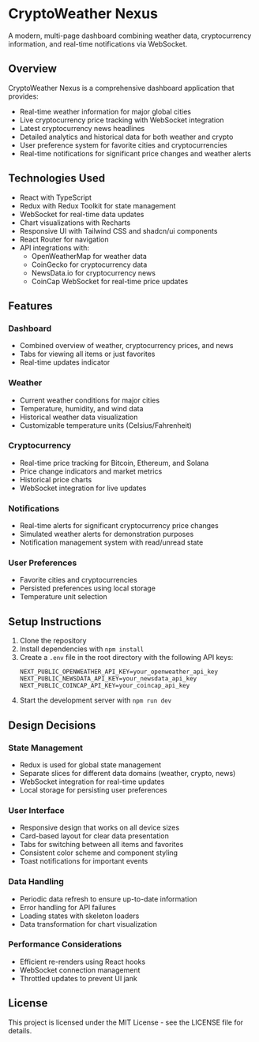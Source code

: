 
# CryptoWeather Nexus

A modern, multi-page dashboard combining weather data, cryptocurrency information, and real-time notifications via WebSocket.

## Overview

CryptoWeather Nexus is a comprehensive dashboard application that provides:

- Real-time weather information for major global cities
- Live cryptocurrency price tracking with WebSocket integration
- Latest cryptocurrency news headlines
- Detailed analytics and historical data for both weather and crypto
- User preference system for favorite cities and cryptocurrencies
- Real-time notifications for significant price changes and weather alerts

## Technologies Used

- React with TypeScript
- Redux with Redux Toolkit for state management
- WebSocket for real-time data updates
- Chart visualizations with Recharts
- Responsive UI with Tailwind CSS and shadcn/ui components
- React Router for navigation
- API integrations with:
  - OpenWeatherMap for weather data
  - CoinGecko for cryptocurrency data
  - NewsData.io for cryptocurrency news
  - CoinCap WebSocket for real-time price updates

## Features

### Dashboard
- Combined overview of weather, cryptocurrency prices, and news
- Tabs for viewing all items or just favorites
- Real-time updates indicator

### Weather
- Current weather conditions for major cities
- Temperature, humidity, and wind data
- Historical weather data visualization
- Customizable temperature units (Celsius/Fahrenheit)

### Cryptocurrency
- Real-time price tracking for Bitcoin, Ethereum, and Solana
- Price change indicators and market metrics
- Historical price charts
- WebSocket integration for live updates

### Notifications
- Real-time alerts for significant cryptocurrency price changes
- Simulated weather alerts for demonstration purposes
- Notification management system with read/unread state

### User Preferences
- Favorite cities and cryptocurrencies
- Persisted preferences using local storage
- Temperature unit selection

## Setup Instructions

1. Clone the repository
2. Install dependencies with `npm install`
3. Create a `.env` file in the root directory with the following API keys:
   ```
   NEXT_PUBLIC_OPENWEATHER_API_KEY=your_openweather_api_key
   NEXT_PUBLIC_NEWSDATA_API_KEY=your_newsdata_api_key
   NEXT_PUBLIC_COINCAP_API_KEY=your_coincap_api_key
   ```
4. Start the development server with `npm run dev`

## Design Decisions

### State Management
- Redux is used for global state management
- Separate slices for different data domains (weather, crypto, news)
- WebSocket integration for real-time updates
- Local storage for persisting user preferences

### User Interface
- Responsive design that works on all device sizes
- Card-based layout for clear data presentation
- Tabs for switching between all items and favorites
- Consistent color scheme and component styling
- Toast notifications for important events

### Data Handling
- Periodic data refresh to ensure up-to-date information
- Error handling for API failures
- Loading states with skeleton loaders
- Data transformation for chart visualization

### Performance Considerations
- Efficient re-renders using React hooks
- WebSocket connection management
- Throttled updates to prevent UI jank

## License

This project is licensed under the MIT License - see the LICENSE file for details.
